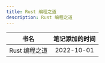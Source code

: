 ```yaml
---
title: Rust 编程之道
description: Rust 编程之道
---
```


|     书名      | 笔记添加的时间 |
| :-----------: | :------------: |
| Rust 编程之道 |   2022-10-01   |